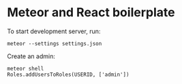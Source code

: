 # Meteor and React boilerplate

To start development server, run:

```
meteor --settings settings.json
```

Create an admin:

```
meteor shell
Roles.addUsersToRoles(USERID, ['admin'])
```

